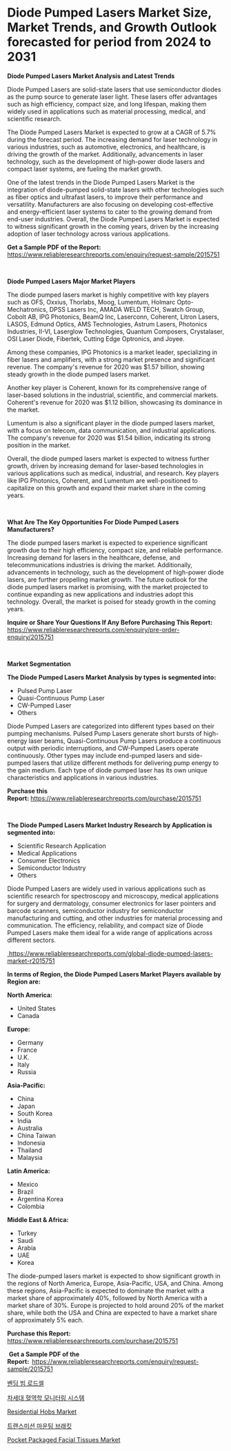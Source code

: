 <p><h1>Diode Pumped Lasers Market Size, Market Trends, and Growth Outlook forecasted for period from 2024 to 2031</h1></p><p><strong>Diode Pumped Lasers Market Analysis and Latest Trends</strong></p>
<p><p>Diode Pumped Lasers are solid-state lasers that use semiconductor diodes as the pump source to generate laser light. These lasers offer advantages such as high efficiency, compact size, and long lifespan, making them widely used in applications such as material processing, medical, and scientific research.</p><p>The Diode Pumped Lasers Market is expected to grow at a CAGR of 5.7% during the forecast period. The increasing demand for laser technology in various industries, such as automotive, electronics, and healthcare, is driving the growth of the market. Additionally, advancements in laser technology, such as the development of high-power diode lasers and compact laser systems, are fueling the market growth.</p><p>One of the latest trends in the Diode Pumped Lasers Market is the integration of diode-pumped solid-state lasers with other technologies such as fiber optics and ultrafast lasers, to improve their performance and versatility. Manufacturers are also focusing on developing cost-effective and energy-efficient laser systems to cater to the growing demand from end-user industries. Overall, the Diode Pumped Lasers Market is expected to witness significant growth in the coming years, driven by the increasing adoption of laser technology across various applications.</p></p>
<p><strong>Get a Sample PDF of the Report:&nbsp;</strong> <a href="https://www.reliableresearchreports.com/enquiry/request-sample/2015751">https://www.reliableresearchreports.com/enquiry/request-sample/2015751</a></p>
<p>&nbsp;</p>
<p><strong>Diode Pumped Lasers Major Market Players</strong></p>
<p><p>The diode pumped lasers market is highly competitive with key players such as OFS, Oxxius, Thorlabs, Moog, Lumentum, Holmarc Opto-Mechatronics, DPSS Lasers Inc, AMADA WELD TECH, Swatch Group, Cobolt AB, IPG Photonics, BeamQ Inc, Laserconn, Coherent, Litron Lasers, LASOS, Edmund Optics, AMS Technologies, Astrum Lasers, Photonics Industries, II-VI, Laserglow Technologies, Quantum Composers, Crystalaser, OSI Laser Diode, Fibertek, Cutting Edge Optronics, and Joyee.</p><p>Among these companies, IPG Photonics is a market leader, specializing in fiber lasers and amplifiers, with a strong market presence and significant revenue. The company's revenue for 2020 was $1.57 billion, showing steady growth in the diode pumped lasers market.</p><p>Another key player is Coherent, known for its comprehensive range of laser-based solutions in the industrial, scientific, and commercial markets. Coherent's revenue for 2020 was $1.12 billion, showcasing its dominance in the market.</p><p>Lumentum is also a significant player in the diode pumped lasers market, with a focus on telecom, data communication, and industrial applications. The company's revenue for 2020 was $1.54 billion, indicating its strong position in the market.</p><p>Overall, the diode pumped lasers market is expected to witness further growth, driven by increasing demand for laser-based technologies in various applications such as medical, industrial, and research. Key players like IPG Photonics, Coherent, and Lumentum are well-positioned to capitalize on this growth and expand their market share in the coming years.</p></p>
<p>&nbsp;</p>
<p><strong>What Are The Key Opportunities For Diode Pumped Lasers Manufacturers?</strong></p>
<p><p>The diode pumped lasers market is expected to experience significant growth due to their high efficiency, compact size, and reliable performance. Increasing demand for lasers in the healthcare, defense, and telecommunications industries is driving the market. Additionally, advancements in technology, such as the development of high-power diode lasers, are further propelling market growth. The future outlook for the diode pumped lasers market is promising, with the market projected to continue expanding as new applications and industries adopt this technology. Overall, the market is poised for steady growth in the coming years.</p></p>
<p><strong>Inquire or Share Your Questions If Any Before Purchasing This Report:</strong> <a href="https://www.reliableresearchreports.com/enquiry/pre-order-enquiry/2015751">https://www.reliableresearchreports.com/enquiry/pre-order-enquiry/2015751</a></p>
<p>&nbsp;</p>
<p><strong>Market Segmentation</strong></p>
<p><strong>The Diode Pumped Lasers Market Analysis by types is segmented into:</strong></p>
<p><ul><li>Pulsed Pump Laser</li><li>Quasi-Continuous Pump Laser</li><li>CW-Pumped Laser</li><li>Others</li></ul></p>
<p><p>Diode Pumped Lasers are categorized into different types based on their pumping mechanisms. Pulsed Pump Lasers generate short bursts of high-energy laser beams, Quasi-Continuous Pump Lasers produce a continuous output with periodic interruptions, and CW-Pumped Lasers operate continuously. Other types may include end-pumped lasers and side-pumped lasers that utilize different methods for delivering pump energy to the gain medium. Each type of diode pumped laser has its own unique characteristics and applications in various industries.</p></p>
<p><strong>Purchase this Report:&nbsp;</strong><a href="https://www.reliableresearchreports.com/purchase/2015751">https://www.reliableresearchreports.com/purchase/2015751</a></p>
<p>&nbsp;</p>
<p><strong>The Diode Pumped Lasers Market Industry Research by Application is segmented into:</strong></p>
<p><ul><li>Scientific Research Application</li><li>Medical Applications</li><li>Consumer Electronics</li><li>Semiconductor Industry</li><li>Others</li></ul></p>
<p><p>Diode Pumped Lasers are widely used in various applications such as scientific research for spectroscopy and microscopy, medical applications for surgery and dermatology, consumer electronics for laser pointers and barcode scanners, semiconductor industry for semiconductor manufacturing and cutting, and other industries for material processing and communication. The efficiency, reliability, and compact size of Diode Pumped Lasers make them ideal for a wide range of applications across different sectors.</p></p>
<p><a href="https://www.reliableresearchreports.com/global-diode-pumped-lasers-market-r2015751">&nbsp;https://www.reliableresearchreports.com/global-diode-pumped-lasers-market-r2015751</a></p>
<p><strong>In terms of Region, the Diode Pumped Lasers Market Players available by Region are:</strong></p>
<p>
    <p> <strong> North America: </strong>
        <ul>
            <li>United States</li>
            <li>Canada</li>
        </ul>
        </p> 
    <p> <strong> Europe: </strong>
        <ul>
            <li>Germany</li>
            <li>France</li>
            <li>U.K.</li>
            <li>Italy</li>
            <li>Russia</li>
        </ul>
        </p> 
    <p> <strong> Asia-Pacific: </strong>
        <ul>
            <li>China</li>
            <li>Japan</li>
            <li>South Korea</li>
            <li>India</li>
            <li>Australia</li>
            <li>China Taiwan</li>
            <li>Indonesia</li>
            <li>Thailand</li>
            <li>Malaysia</li>
        </ul>
        </p> 
    <p> <strong> Latin America: </strong>
        <ul>
            <li>Mexico</li>
            <li>Brazil</li>
            <li>Argentina Korea</li>
            <li>Colombia</li>
        </ul>
        </p> 
    <p> <strong> Middle East & Africa: </strong>
        <ul>
            <li>Turkey</li>
            <li>Saudi</li>
            <li>Arabia</li>
            <li>UAE</li>
            <li>Korea</li>
        </ul>
    </p>
    </p>
<p><p>The diode-pumped lasers market is expected to show significant growth in the regions of North America, Europe, Asia-Pacific, USA, and China. Among these regions, Asia-Pacific is expected to dominate the market with a market share of approximately 40%, followed by North America with a market share of 30%. Europe is projected to hold around 20% of the market share, while both the USA and China are expected to have a market share of approximately 5% each.</p></p>
<p><strong>Purchase this Report: </strong><a href="https://www.reliableresearchreports.com/purchase/2015751">https://www.reliableresearchreports.com/purchase/2015751</a></p>
<p>&nbsp;<strong>Get a Sample PDF of the Report:&nbsp;&nbsp;</strong><a href="https://www.reliableresearchreports.com/enquiry/request-sample/2015751">https://www.reliableresearchreports.com/enquiry/request-sample/2015751</a></p>
<p><strong></strong></p>
<p><p><a href="https://github.com/sammyUltyylrich9067856/Market-Research-Report-List-2/blob/main/4511989156015.md">벤딩 빔 로드셀</a></p><p><a href="https://medium.com/@axintepreda1/2024%EB%85%84%EB%B6%80%ED%84%B0-2031%EB%85%84%EA%B9%8C%EC%A7%80%EC%9D%98-%EC%8B%A0%EC%84%B8%EB%8C%80-%ED%98%88%EC%97%AD%ED%95%99-%EB%AA%A8%EB%8B%88%ED%84%B0%EB%A7%81-%EC%8B%9C%EC%8A%A4%ED%85%9C-%EC%8B%9C%EC%9E%A5%EC%9D%98-%EC%8B%A0%ED%9D%A5-%ED%8A%B8%EB%A0%8C%EB%93%9C-%EB%B0%8F-%EB%AF%B8%EB%9E%98-%EC%A0%84%EB%A7%9D-1957dd6d86da">차세대 혈역학 모니터링 시스템</a></p><p><a href="https://github.com/thereveren80/Market-Research-Report-List-1/blob/main/residential-hobs-market.md">Residential Hobs Market</a></p><p><a href="https://medium.com/@jodyomenick905/%EA%B8%80%EB%A1%9C%EB%B2%8C-%EB%B3%80%EC%86%8D%EA%B8%B0-%EB%A7%88%EC%9A%B4%ED%8C%85-%EB%B8%8C%EB%9D%BC%EC%BC%93-%EC%8B%9C%EC%9E%A5%EC%9D%98-%ED%8F%AC%EA%B4%84%EC%A0%81-%EB%B6%84%EC%84%9D-%EC%84%B1%EC%9E%A5-%ED%8A%B8%EB%A0%8C%EB%93%9C-%EB%B0%8F-%EC%8B%9C%EC%9E%A5-%EC%98%88%EC%B8%A1-2024-2031-8a86a65fc201">트랜스미션 마운팅 브래킷</a></p><p><a href="https://github.com/whpnbwim9/Market-Research-Report-List-1/blob/main/pocket-packaged-facial-tissues-market.md">Pocket Packaged Facial Tissues Market</a></p></p>